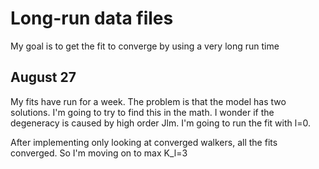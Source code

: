 # Long-run data files

My goal is to get the fit to converge by using a very long run time

## August 27

My fits have run for a week. The problem is that the model has two solutions. I'm going to try to find this in the math. I wonder if the degeneracy is caused by high order Jlm. I'm going to run the fit with l=0.

After implementing only looking at converged walkers, all the fits converged. So I'm moving on to max K_l=3
